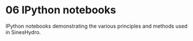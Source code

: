 # 06 IPython notebooks
IPython notebooks demonstrating the various principles and methods used in SinesHydro.